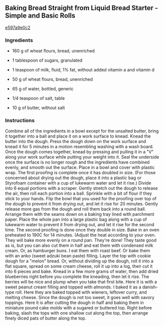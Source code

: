 ## Baking Bread Straight from Liquid Bread Starter - Simple and Basic Rolls

[e597a9e0c2](https://cookpad.com/us/recipes/168416-baking-bread-straight-from-liquid-bread-starter-simple-and-basic-rolls)

### Ingredients

 - 160 g of wheat flours, bread, unenriched

 - 1 tablespoon of sugars, granulated

 - 1 teaspoon of milk, fluid, 1% fat, without added vitamin a and vitamin d

 - 50 g of wheat flours, bread, unenriched

 - 65 g of water, bottled, generic

 - 1/4 teaspoon of salt, table

 - 10 g of butter, without salt

### Instructions

Combine all of the ingredients in a bowl except for the unsalted butter, bring it together into a ball and place it on a work surface to knead. Knead the butter into the dough. Press the dough down on the work surface and knead it for 5 minutes in a motion resembling washing with a wash board. Once the dough comes together, knead by pressing and pulling it in a "V" along your work surface while putting your weight into it. Seal the underside once the surface is no longer rough and the ingredients have combined evenly, and smooth out the surface. Place in a bowl and cover with plastic wrap. The first proofing is complete once it has doubled in size. (For those concerned about drying out the dough, place it into a plastic bag or Styrofoam container with a cup of lukewarm water and let it rise.) Divide into 6 equal portions with a scraper. Gently stretch out the dough to release the air, then roll each portion into a ball. Sprinkle with a bit of flour if they stick to your hands. Flip the bowl that you used for the proofing over top of the dough to prevent it from drying out, and let it rise for 20 minutes. Gently release more gas from the dough and roll them back into a round ball. Arrange them with the seams down on a baking tray lined with parchment paper. Place the whole pan into a large plastic bag along with a cup of lukewarm water to prevent it from drying out, and let it rise for the second time. The second proofing is done once they double in size. Bake in an oven preheated to 190C for 14 minutes. (Adjust the heat according to your oven. They will bake more evenly on a round pan. They're done! They taste good as is, but you can also cut them in half and eat them with condensed milk cream. Or, as hamburger buns. I eat them with roast beef. Or bake them with an anko (sweet adzuki bean paste) filling. Layer the top with cookie dough for a "melon" bread. Or, without dividing up the dough, roll it into a flat square, spread on some cream cheese, roll it up into a log, then cut it into 6 pieces and bake. Knead in a few more grams of water, then add dried blueberries right before you complete the kneading, then let it rise. The berries will be nice and plump when you take that first bite. Here it is with a sweet peanut cream filling and topped with almonds. I baked it as a danish-type roll. Here they are baked topped with wieners, leftover curry, and melting cheese. Since the dough is not too sweet, it goes well with savory toppings. Here it is after cutting the dough in half and baking them in miniature pound cake molds with a sugared or buttered top. Right before baking, slash the tops with one shallow cut along the top, then arrange finely diced pats of butter along the top.